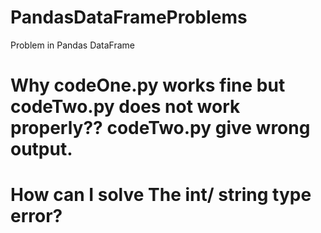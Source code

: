 # PandasDataFrameProblems
Problem in Pandas DataFrame

# Why codeOne.py works fine but codeTwo.py does not work properly?? codeTwo.py give wrong output.
# How can I solve The int/ string type error?
